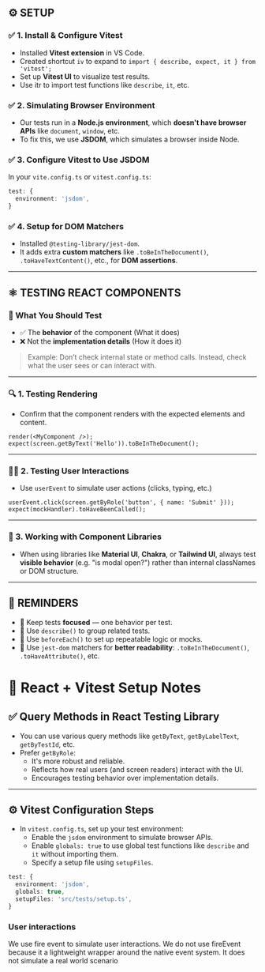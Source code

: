 ## ⚙️ SETUP

### ✅ 1. Install & Configure Vitest

- Installed **Vitest extension** in VS Code.
- Created shortcut `iv` to expand to `import { describe, expect, it } from 'vitest';`
- Set up **Vitest UI** to visualize test results.
- Use itr to import test functions like `describe`, `it`, etc.

### ✅ 2. Simulating Browser Environment

- Our tests run in a **Node.js environment**, which **doesn't have browser APIs** like `document`, `window`, etc.
- To fix this, we use **JSDOM**, which simulates a browser inside Node.

### ✅ 3. Configure Vitest to Use JSDOM

In your `vite.config.ts` or `vitest.config.ts`:

```ts
test: {
  environment: 'jsdom',
}
```

### ✅ 4. Setup for DOM Matchers

- Installed `@testing-library/jest-dom`.
- It adds extra **custom matchers** like `.toBeInTheDocument()`, `.toHaveTextContent()`, etc., for **DOM assertions**.

---

## ⚛️ TESTING REACT COMPONENTS

### 🎯 What You Should Test

- ✅ The **behavior** of the component (What it does)
- ❌ Not the **implementation details** (How it does it)

> Example: Don’t check internal state or method calls. Instead, check what the user sees or can interact with.

---

### 🔍 1. Testing Rendering

- Confirm that the component renders with the expected elements and content.

```tsx
render(<MyComponent />);
expect(screen.getByText('Hello')).toBeInTheDocument();
```

---

### 🧑‍💻 2. Testing User Interactions

- Use `userEvent` to simulate user actions (clicks, typing, etc.)

```tsx
userEvent.click(screen.getByRole('button', { name: 'Submit' }));
expect(mockHandler).toHaveBeenCalled();
```

---

### 🧩 3. Working with Component Libraries

- When using libraries like **Material UI**, **Chakra**, or **Tailwind UI**, always test **visible behavior** (e.g. "is modal open?") rather than internal classNames or DOM structure.

---

## 📌 REMINDERS

- 🧪 Keep tests **focused** — one behavior per test.
- 🔁 Use `describe()` to group related tests.
- 🧼 Use `beforeEach()` to set up repeatable logic or mocks.
- 🧰 Use `jest-dom` matchers for **better readability**: `.toBeInTheDocument()`, `.toHaveAttribute()`, etc.

# 🧪 React + Vitest Setup Notes

## ✅ Query Methods in React Testing Library

- You can use various query methods like `getByText`, `getByLabelText`, `getByTestId`, etc.
- Prefer `getByRole`:
  - It's more robust and reliable.
  - Reflects how real users (and screen readers) interact with the UI.
  - Encourages testing behavior over implementation details.

---

## ⚙️ Vitest Configuration Steps

- In `vitest.config.ts`, set up your test environment:
  - Enable the `jsdom` environment to simulate browser APIs.
  - Enable `globals: true` to use global test functions like `describe` and `it` without importing them.
  - Specify a setup file using `setupFiles`.

```ts
test: {
  environment: 'jsdom',
  globals: true,
  setupFiles: 'src/tests/setup.ts',
}
```

### User interactions

We use fire event to simulate user interactions.
We do not use fireEvent because it a lightweight wrapper around the native event system. It does not simulate a real world scenario
